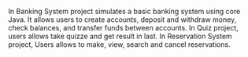 In Banking System project simulates a basic banking system using core Java. It allows users to create accounts, deposit and withdraw money, check balances, and transfer funds between accounts. 
In Quiz project, users allows take quizze and get result in last. 
In Reservation System project, Users allows to make, view, search and cancel reservations.

